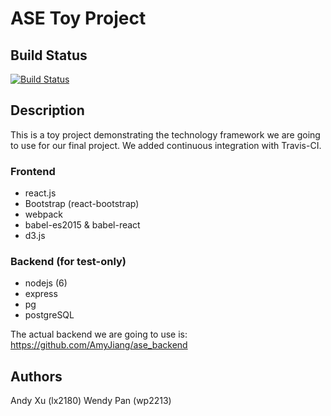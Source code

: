 # ASE Toy Project

## Build Status
[![Build Status](https://travis-ci.org/ase-warriors/toyproject.svg?branch=master)](https://travis-ci.org/ase-warriors/toyproject)

## Description
This is a toy project demonstrating the technology framework we are going to use for our final project. We added continuous integration with Travis-CI.

### Frontend
* react.js
* Bootstrap (react-bootstrap)
* webpack
* babel-es2015 & babel-react
* d3.js

### Backend (for test-only)
* nodejs (6)
* express
* pg
* postgreSQL

The actual backend we are going to use is:
https://github.com/AmyJiang/ase_backend

## Authors
Andy Xu (lx2180)
Wendy Pan (wp2213)
